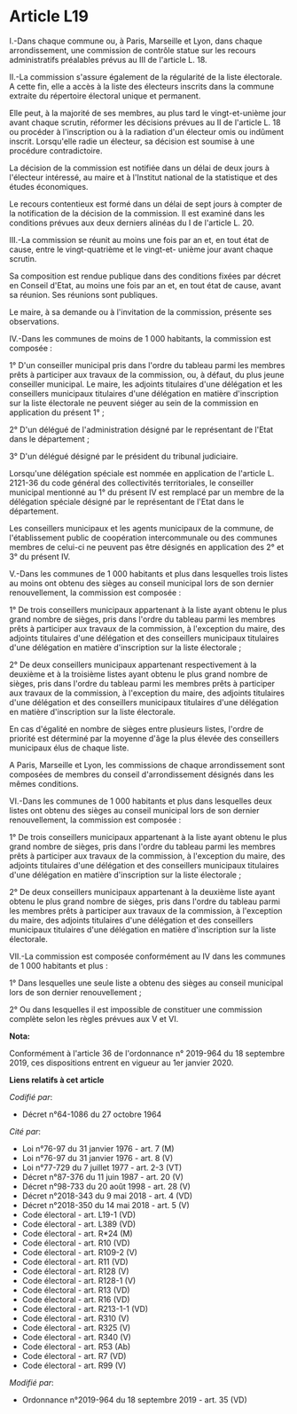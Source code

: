 # Article L19

I.-Dans chaque commune ou, à Paris, Marseille et Lyon, dans chaque arrondissement, une commission de contrôle statue sur les
recours administratifs préalables prévus au III de l'article L. 18. 

II.-La commission s'assure également de la régularité de la liste électorale. A cette fin, elle a accès à la liste des
électeurs inscrits dans la commune extraite du répertoire électoral unique et permanent. 

Elle peut, à la majorité de ses membres, au plus tard le vingt-et-unième jour avant chaque scrutin, réformer les décisions
prévues au II de l'article L. 18 ou procéder à l'inscription ou à la radiation d'un électeur omis ou indûment inscrit.
Lorsqu'elle radie un électeur, sa décision est soumise à une procédure contradictoire. 

La décision de la commission est notifiée dans un délai de deux jours à l'électeur intéressé, au maire et à l'Institut
national de la statistique et des études économiques. 

Le recours contentieux est formé dans un délai de sept jours à compter de la notification de la décision de la commission. Il
est examiné dans les conditions prévues aux deux derniers alinéas du I de l'article L. 20. 

III.-La commission se réunit au moins une fois par an et, en tout état de cause, entre le vingt-quatrième et le vingt-et-
unième jour avant chaque scrutin. 

Sa composition est rendue publique dans des conditions fixées par décret en Conseil d'Etat, au moins une fois par an et, en
tout état de cause, avant sa réunion. Ses réunions sont publiques. 

Le maire, à sa demande ou à l'invitation de la commission, présente ses observations. 

IV.-Dans les communes de moins de 1 000 habitants, la commission est composée : 

1° D'un conseiller municipal pris dans l'ordre du tableau parmi les membres prêts à participer aux travaux de la commission,
ou, à défaut, du plus jeune conseiller municipal. Le maire, les adjoints titulaires d'une délégation et les conseillers
municipaux titulaires d'une délégation en matière d'inscription sur la liste électorale ne peuvent siéger au sein de la
commission en application du présent 1° ; 

2° D'un délégué de l'administration désigné par le représentant de l'Etat dans le département ; 

3° D'un délégué désigné par le président du   tribunal judiciaire. 

Lorsqu'une délégation spéciale est nommée en application de l'article L. 2121-36 du code général des collectivités
territoriales, le conseiller municipal mentionné au 1° du présent IV est remplacé par un membre de la délégation spéciale
désigné par le représentant de l'Etat dans le département. 

Les conseillers municipaux et les agents municipaux de la commune, de l'établissement public de coopération intercommunale ou
des communes membres de celui-ci ne peuvent pas être désignés en application des 2° et 3° du présent IV. 

V.-Dans les communes de 1 000 habitants et plus dans lesquelles trois listes au moins ont obtenu des sièges au conseil
municipal lors de son dernier renouvellement, la commission est composée : 

1° De trois conseillers municipaux appartenant à la liste ayant obtenu le plus grand nombre de sièges, pris dans l'ordre du
tableau parmi les membres prêts à participer aux travaux de la commission, à l'exception du maire, des adjoints titulaires
d'une délégation et des conseillers municipaux titulaires d'une délégation en matière d'inscription sur la liste
électorale ; 

2° De deux conseillers municipaux appartenant respectivement à la deuxième et à la troisième listes ayant obtenu le plus
grand nombre de sièges, pris dans l'ordre du tableau parmi les membres prêts à participer aux travaux de la commission, à
l'exception du maire, des adjoints titulaires d'une délégation et des conseillers municipaux titulaires d'une délégation en
matière d'inscription sur la liste électorale. 

En cas d'égalité en nombre de sièges entre plusieurs listes, l'ordre de priorité est déterminé par la moyenne d'âge la plus
élevée des conseillers municipaux élus de chaque liste. 

A Paris, Marseille et Lyon, les commissions de chaque arrondissement sont composées de membres du conseil d'arrondissement
désignés dans les mêmes conditions. 

VI.-Dans les communes de 1 000 habitants et plus dans lesquelles deux listes ont obtenu des sièges au conseil municipal lors
de son dernier renouvellement, la commission est composée : 

1° De trois conseillers municipaux appartenant à la liste ayant obtenu le plus grand nombre de sièges, pris dans l'ordre du
tableau parmi les membres prêts à participer aux travaux de la commission, à l'exception du maire, des adjoints titulaires
d'une délégation et des conseillers municipaux titulaires d'une délégation en matière d'inscription sur la liste
électorale ; 

2° De deux conseillers municipaux appartenant à la deuxième liste ayant obtenu le plus grand nombre de sièges, pris dans
l'ordre du tableau parmi les membres prêts à participer aux travaux de la commission, à l'exception du maire, des adjoints
titulaires d'une délégation et des conseillers municipaux titulaires d'une délégation en matière d'inscription sur la liste
électorale. 

VII.-La commission est composée conformément au IV dans les communes de 1 000 habitants et plus : 

1° Dans lesquelles une seule liste a obtenu des sièges au conseil municipal lors de son dernier renouvellement ; 

2° Ou dans lesquelles il est impossible de constituer une commission complète selon les règles prévues aux V et VI.

**Nota:**

Conformément à l'article 36 de l'ordonnance n° 2019-964 du 18 septembre 2019, ces dispositions entrent en vigueur au 1er
janvier 2020.

**Liens relatifs à cet article**

_Codifié par_:

  - Décret n°64-1086 du 27 octobre 1964

_Cité par_:

  - Loi n°76-97 du 31 janvier 1976 - art. 7 (M)
  - Loi n°76-97 du 31 janvier 1976 - art. 8 (V)
  - Loi n°77-729 du 7 juillet 1977 - art. 2-3 (VT)
  - Décret n°87-376 du 11 juin 1987 - art. 20 (V)
  - Décret n°98-733 du 20 août 1998 - art. 28 (V)
  - Décret n°2018-343 du 9 mai 2018 - art. 4 (VD)
  - Décret n°2018-350 du 14 mai 2018 - art. 5 (V)
  - Code électoral - art. L19-1 (VD)
  - Code électoral - art. L389 (VD)
  - Code électoral - art. R*24 (M)
  - Code électoral - art. R10 (VD)
  - Code électoral - art. R109-2 (V)
  - Code électoral - art. R11 (VD)
  - Code électoral - art. R128 (V)
  - Code électoral - art. R128-1 (V)
  - Code électoral - art. R13 (VD)
  - Code électoral - art. R16 (VD)
  - Code électoral - art. R213-1-1 (VD)
  - Code électoral - art. R310 (V)
  - Code électoral - art. R325 (V)
  - Code électoral - art. R340 (V)
  - Code électoral - art. R53 (Ab)
  - Code électoral - art. R7 (VD)
  - Code électoral - art. R99 (V)

_Modifié par_:

  - Ordonnance n°2019-964 du 18 septembre 2019 - art. 35 (VD)
